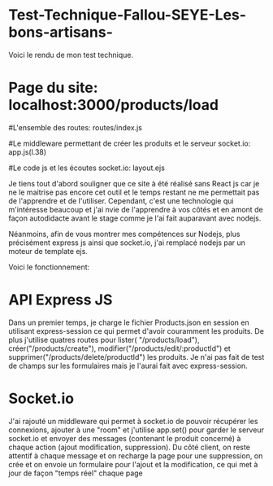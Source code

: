 # Test-Technique-Fallou-SEYE-Les-bons-artisans-


Voici le rendu de mon test technique.

# Page du site: localhost:3000/products/load

#L'ensemble des routes: 
routes/index.js

#Le middleware permettant de créer les produits et le serveur socket.io:
app.js(l.38)

#Le code js et les écoutes socket.io: 
layout.ejs


Je tiens tout d'abord souligner que ce site à été réalisé sans React js car je ne le maitrise pas encore cet outil et le temps restant ne me permettait pas de l'apprendre et de l'utiliser.
Cependant, c'est une technologie qui m'intéresse beaucoup et j'ai nvie de l'apprendre à vos côtés et en amont de façon autodidacte avant le stage comme je l'ai fait auparavant avec nodejs.

Néanmoins, afin de vous montrer mes compétences sur Nodejs, plus précisément express js ainsi que socket.io, j'ai remplacé nodejs par un moteur de template ejs.

Voici le fonctionnement:

# API Express JS
Dans un premier temps, je charge le fichier Products.json en session en utilisant express-session ce qui permet d'avoir couramment les produits.
De plus j'utilise quatres routes pour lister( "/products/load"), créer("/products/create"), modifier("/products/edit/:productId") et supprimer("/products/delete/productId") les produits.
Je n'ai pas fait de test de champs sur les formulaires mais je l'aurai fait avec express-session.

# Socket.io
J'ai rajouté un middleware qui permet à socket.io de pouvoir récupérer les connexions, ajouter à une "room" et j'utilise app.set() pour garder le serveur socket.io et envoyer des messages (contenant le produit concerné) à chaque action (ajout modification, suppression).
Du côté client, on reste attentif à chaque message et on recharge la page pour une suppression, on crée et on envoie un formulaire pour l'ajout et la modification, ce qui met à jour de façon "temps réel" chaque page
